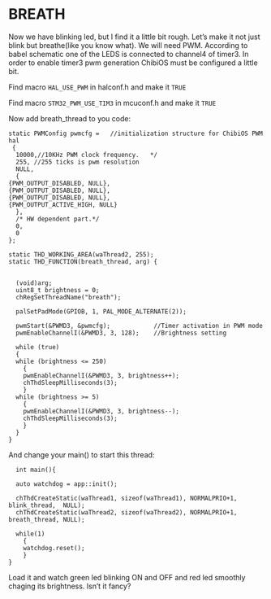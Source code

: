 # BREATH #


Now we have blinking led, but I find it a little bit rough. Let’s make it not just blink but breathe(like you know what). We will need PWM. According to babel schematic one of the LEDS is connected to channel4 of timer3.
In order to enable timer3 pwm generation ChibiOS must be configured a little bit. 


Find macro `HAL_USE_PWM` in halconf.h and make it `TRUE`

Find macro `STM32_PWM_USE_TIM3` in mcuconf.h and make it `TRUE`

Now add breath_thread to you code: 

    static PWMConfig pwmcfg =	//initialization structure for ChibiOS PWM hal 
     {
      10000,//10KHz PWM clock frequency.   */
      255, //255 ticks is pwm resolution
      NULL,
      {
    {PWM_OUTPUT_DISABLED, NULL},
    {PWM_OUTPUT_DISABLED, NULL},
    {PWM_OUTPUT_DISABLED, NULL},
    {PWM_OUTPUT_ACTIVE_HIGH, NULL}
      },
      /* HW dependent part.*/
      0,
      0
    };
    
    static THD_WORKING_AREA(waThread2, 255);
    static THD_FUNCTION(breath_thread, arg) {
    
    
      (void)arg;
      uint8_t brightness = 0;
      chRegSetThreadName("breath");
      
      palSetPadMode(GPIOB, 1, PAL_MODE_ALTERNATE(2));
      
      pwmStart(&PWMD3, &pwmcfg);  			//Timer activation in PWM mode
      pwmEnableChannelI(&PWMD3, 3, 128);	//Brightness setting
      
      while (true) 
      {   
      while (brightness <= 250)
	    {
	    pwmEnableChannelI(&PWMD3, 3, brightness++);
	    chThdSleepMilliseconds(3);
	    }
      while (brightness >= 5)
	    {
	    pwmEnableChannelI(&PWMD3, 3, brightness--);
	    chThdSleepMilliseconds(3);
	    }
      }
    }







And change your main() to start this thread:
  
      int main(){
     
      auto watchdog = app::init();	
       
      chThdCreateStatic(waThread1, sizeof(waThread1), NORMALPRIO+1, blink_thread,  NULL);
      chThdCreateStatic(waThread2, sizeof(waThread2), NORMALPRIO+1, breath_thread, NULL);
      
      while(1)
	    {
	    watchdog.reset();
	    }
    }
	    

Load it and watch green led blinking ON and OFF and red led smoothly chaging its brightness. Isn’t it fancy?



